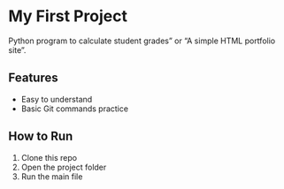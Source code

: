 
# My First Project
Python program to 
calculate student grades” or “A simple HTML portfolio site”.


## Features
- Easy to understand
- Basic Git commands practice

## How to Run
1. Clone this repo
2. Open the project folder
3. Run the main file
